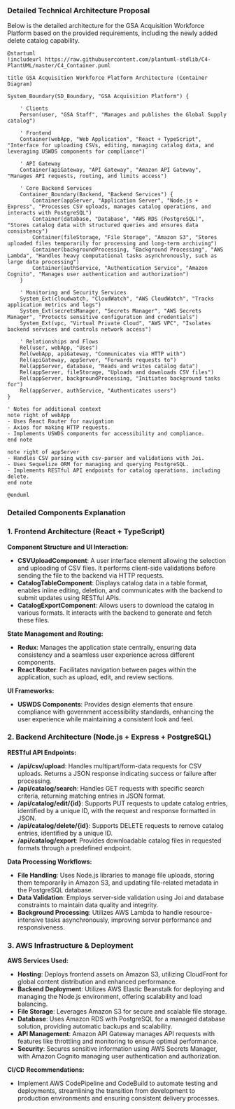 ### Detailed Technical Architecture Proposal

Below is the detailed architecture for the GSA Acquisition Workforce Platform based on the provided requirements, including the newly added delete catalog capability.

```plantuml
@startuml
!includeurl https://raw.githubusercontent.com/plantuml-stdlib/C4-PlantUML/master/C4_Container.puml

title GSA Acquisition Workforce Platform Architecture (Container Diagram)

System_Boundary(SD_Boundary, "GSA Acquisition Platform") {
    
    ' Clients
    Person(user, "GSA Staff", "Manages and publishes the Global Supply catalog")

    ' Frontend
    Container(webApp, "Web Application", "React + TypeScript", "Interface for uploading CSVs, editing, managing catalog data, and leveraging USWDS components for compliance")

    ' API Gateway
    Container(apiGateway, "API Gateway", "Amazon API Gateway", "Manages API requests, routing, and limits access")

    ' Core Backend Services
    Container_Boundary(Backend, "Backend Services") {
        Container(appServer, "Application Server", "Node.js + Express", "Processes CSV uploads, manages catalog operations, and interacts with PostgreSQL")
        Container(database, "Database", "AWS RDS (PostgreSQL)", "Stores catalog data with structured queries and ensures data consistency")
        Container(fileStorage, "File Storage", "Amazon S3", "Stores uploaded files temporarily for processing and long-term archiving")
        Container(backgroundProcessing, "Background Processing", "AWS Lambda", "Handles heavy computational tasks asynchronously, such as large data processing")
        Container(authService, "Authentication Service", "Amazon Cognito", "Manages user authentication and authorization")
    }

    ' Monitoring and Security Services
    System_Ext(cloudwatch, "CloudWatch", "AWS CloudWatch", "Tracks application metrics and logs")
    System_Ext(secretsManager, "Secrets Manager", "AWS Secrets Manager", "Protects sensitive configuration and credentials")
    System_Ext(vpc, "Virtual Private Cloud", "AWS VPC", "Isolates backend services and controls network access")

    ' Relationships and Flows
    Rel(user, webApp, "Uses")
    Rel(webApp, apiGateway, "Communicates via HTTP with")
    Rel(apiGateway, appServer, "Forwards requests to")
    Rel(appServer, database, "Reads and writes catalog data")
    Rel(appServer, fileStorage, "Uploads and downloads CSV files")
    Rel(appServer, backgroundProcessing, "Initiates background tasks for")
    Rel(appServer, authService, "Authenticates users")
}

' Notes for additional context
note right of webApp
- Uses React Router for navigation
- Axios for making HTTP requests.
- Implements USWDS components for accessibility and compliance.
end note

note right of appServer
- Handles CSV parsing with csv-parser and validations with Joi.
- Uses Sequelize ORM for managing and querying PostgreSQL.
- Implements RESTful API endpoints for catalog operations, including delete.
end note

@enduml
```

### Detailed Components Explanation

### 1. Frontend Architecture (React + TypeScript)

**Component Structure and UI Interaction:**

- **CSVUploadComponent**: A user interface element allowing the selection and uploading of CSV files. It performs client-side validations before sending the file to the backend via HTTP requests.
- **CatalogTableComponent**: Displays catalog data in a table format, enables inline editing, deletion, and communicates with the backend to submit updates using RESTful APIs.
- **CatalogExportComponent**: Allows users to download the catalog in various formats. It interacts with the backend to generate and fetch these files.

**State Management and Routing:**

- **Redux**: Manages the application state centrally, ensuring data consistency and a seamless user experience across different components.
- **React Router**: Facilitates navigation between pages within the application, such as upload, edit, and review sections.

**UI Frameworks:**

- **USWDS Components**: Provides design elements that ensure compliance with government accessibility standards, enhancing the user experience while maintaining a consistent look and feel.

### 2. Backend Architecture (Node.js + Express + PostgreSQL)

**RESTful API Endpoints:**

- **/api/csv/upload**: Handles multipart/form-data requests for CSV uploads. Returns a JSON response indicating success or failure after processing.
- **/api/catalog/search**: Handles GET requests with specific search criteria, returning matching entries in JSON format.
- **/api/catalog/edit/{id}**: Supports PUT requests to update catalog entries, identified by a unique ID, with the request and response formatted in JSON.
- **/api/catalog/delete/{id}**: Supports DELETE requests to remove catalog entries, identified by a unique ID.
- **/api/catalog/export**: Provides downloadable catalog files in requested formats through a predefined endpoint.

**Data Processing Workflows:**

- **File Handling**: Uses Node.js libraries to manage file uploads, storing them temporarily in Amazon S3, and updating file-related metadata in the PostgreSQL database.
- **Data Validation**: Employs server-side validation using Joi and database constraints to maintain data quality and integrity.
- **Background Processing**: Utilizes AWS Lambda to handle resource-intensive tasks asynchronously, improving server performance and responsiveness.

### 3. AWS Infrastructure & Deployment

**AWS Services Used:**

- **Hosting**: Deploys frontend assets on Amazon S3, utilizing CloudFront for global content distribution and enhanced performance.
- **Backend Deployment**: Utilizes AWS Elastic Beanstalk for deploying and managing the Node.js environment, offering scalability and load balancing.
- **File Storage**: Leverages Amazon S3 for secure and scalable file storage.
- **Database**: Uses Amazon RDS with PostgreSQL for a managed database solution, providing automatic backups and scalability.
- **API Management**: Amazon API Gateway manages API requests with features like throttling and monitoring to ensure optimal performance.
- **Security**: Secures sensitive information using AWS Secrets Manager, with Amazon Cognito managing user authentication and authorization.

**CI/CD Recommendations:**

- Implement AWS CodePipeline and CodeBuild to automate testing and deployments, streamlining the transition from development to production environments and ensuring consistent delivery processes.